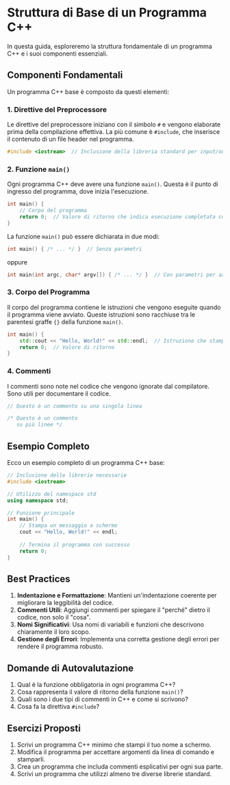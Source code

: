 # Struttura di Base di un Programma C++

In questa guida, esploreremo la struttura fondamentale di un programma C++ e i suoi componenti essenziali.

## Componenti Fondamentali

Un programma C++ base è composto da questi elementi:

### 1. Direttive del Preprocessore

Le direttive del preprocessore iniziano con il simbolo `#` e vengono elaborate prima della compilazione effettiva. La più comune è `#include`, che inserisce il contenuto di un file header nel programma.

```cpp
#include <iostream>  // Inclusione della libreria standard per input/output
```

### 2. Funzione `main()`

Ogni programma C++ deve avere una funzione `main()`. Questa è il punto di ingresso del programma, dove inizia l'esecuzione.

```cpp
int main() {
    // Corpo del programma
    return 0;  // Valore di ritorno che indica esecuzione completata con successo
}
```

La funzione `main()` può essere dichiarata in due modi:

```cpp
int main() { /* ... */ }  // Senza parametri
```

oppure

```cpp
int main(int argc, char* argv[]) { /* ... */ }  // Con parametri per argomenti da linea di comando
```

### 3. Corpo del Programma

Il corpo del programma contiene le istruzioni che vengono eseguite quando il programma viene avviato. Queste istruzioni sono racchiuse tra le parentesi graffe `{}` della funzione `main()`.

```cpp
int main() {
    std::cout << "Hello, World!" << std::endl;  // Istruzione che stampa "Hello, World!"
    return 0;  // Valore di ritorno
}
```

### 4. Commenti

I commenti sono note nel codice che vengono ignorate dal compilatore. Sono utili per documentare il codice.

```cpp
// Questo è un commento su una singola linea

/* Questo è un commento
   su più linee */
```

## Esempio Completo

Ecco un esempio completo di un programma C++ base:

```cpp
// Inclusione delle librerie necessarie
#include <iostream>

// Utilizzo del namespace std
using namespace std;

// Funzione principale
int main() {
    // Stampa un messaggio a schermo
    cout << "Hello, World!" << endl;
    
    // Termina il programma con successo
    return 0;
}
```

## Best Practices

1. **Indentazione e Formattazione**: Mantieni un'indentazione coerente per migliorare la leggibilità del codice.
2. **Commenti Utili**: Aggiungi commenti per spiegare il "perché" dietro il codice, non solo il "cosa".
3. **Nomi Significativi**: Usa nomi di variabili e funzioni che descrivono chiaramente il loro scopo.
4. **Gestione degli Errori**: Implementa una corretta gestione degli errori per rendere il programma robusto.

## Domande di Autovalutazione

1. Qual è la funzione obbligatoria in ogni programma C++?
2. Cosa rappresenta il valore di ritorno della funzione `main()`?
3. Quali sono i due tipi di commenti in C++ e come si scrivono?
4. Cosa fa la direttiva `#include`?

## Esercizi Proposti

1. Scrivi un programma C++ minimo che stampi il tuo nome a schermo.
2. Modifica il programma per accettare argomenti da linea di comando e stamparli.
3. Crea un programma che includa commenti esplicativi per ogni sua parte.
4. Scrivi un programma che utilizzi almeno tre diverse librerie standard.